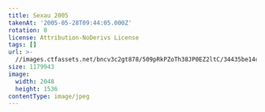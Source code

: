```yaml
---
title: Sexau 2005
takenAt: '2005-05-28T09:44:05.000Z'
rotation: 0
license: Attribution-NoDerivs License
tags: []
url: >-
  //images.ctfassets.net/bncv3c2gt878/509pRkPZoTh38JP0EZ2ltC/34435be14cfac05bcda87049fe5e309a/sexau-2005_4560327834_o
size: 1179943
image:
  width: 2048
  height: 1536
contentType: image/jpeg
---
```


